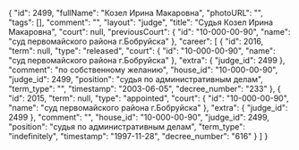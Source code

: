 {
    "id": 2499,
    "fullName": "Козел Ирина Макаровна",
    "photoURL": "",
    "tags": [],
    "comment": "",
    "layout": "judge",
    "title": "Судья Козел Ирина Макаровна",
    "court": null,
    "previousCourt": {
        "id": "10-000-00-90",
        "name": "суд первомайского района г.Бобруйска"
    },
    "career": [
        {
            "id": 2016,
            "term": null,
            "type": "released",
            "court": {
                "id": "10-000-00-90",
                "name": "суд первомайского района г.Бобруйска"
            },
            "extra": {
                "judge_id": 2499
            },
            "comment": "по собственному желанию",
            "house_id": "10-000-00-90",
            "judge_id": 2499,
            "position": "судья по административным делам",
            "term_type": "",
            "timestamp": "2003-06-05",
            "decree_number": "233"
        },
        {
            "id": 2015,
            "term": null,
            "type": "appointed",
            "court": {
                "id": "10-000-00-90",
                "name": "суд первомайского района г.Бобруйска"
            },
            "extra": {
                "judge_id": 2499
            },
            "comment": "",
            "house_id": "10-000-00-90",
            "judge_id": 2499,
            "position": "судья по административным делам",
            "term_type": "indefinitely",
            "timestamp": "1997-11-28",
            "decree_number": "616"
        }
    ]
}
